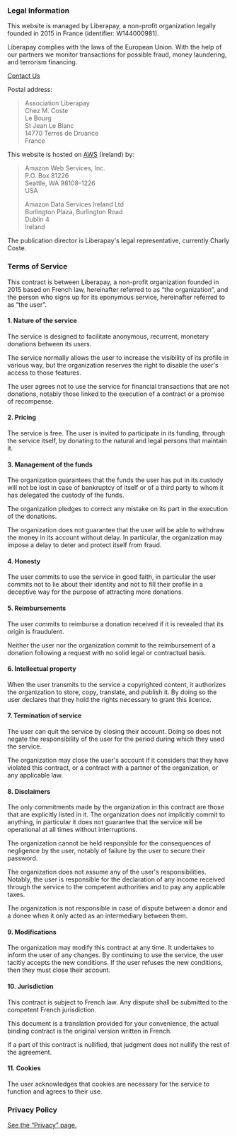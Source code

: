 ### Legal Information

This website is managed by Liberapay, a non-profit organization legally founded in 2015 in France (identifier: W144000981).

Liberapay complies with the laws of the European Union. With the help of our partners we monitor transactions for possible fraud, money laundering, and terrorism financing.

[Contact Us](https://liberapay.com/about/contact)

Postal address:

> Association Liberapay  
> Chez M. Coste  
> Le Bourg  
> St Jean Le Blanc  
> 14770 Terres de Druance  
> France

This website is hosted on [AWS](https://aws.amazon.com/) (Ireland) by:

> Amazon Web Services, Inc.  
> P.O. Box 81226  
> Seattle, WA 98108-1226  
> USA  
>   
> Amazon Data Services Ireland Ltd  
> Burlington Plaza, Burlington Road  
> Dublin 4  
> Ireland

The publication director is Liberapay's legal representative, currently Charly Coste.

### Terms of Service

This contract is between Liberapay, a non-profit organization founded in 2015 based on French law, hereinafter referred to as “the organization”, and the person who signs up for its eponymous service, hereinafter referred to as “the user”.

#### 1\. Nature of the service

The service is designed to facilitate anonymous, recurrent, monetary donations between its users.

The service normally allows the user to increase the visibility of its profile in various way, but the organization reserves the right to disable the user's access to those features.

The user agrees not to use the service for financial transactions that are not donations, notably those linked to the execution of a contract or a promise of recompense.

#### 2\. Pricing

The service is free. The user is invited to participate in its funding, through the service itself, by donating to the natural and legal persons that maintain it.

#### 3\. Management of the funds

The organization guarantees that the funds the user has put in its custody will not be lost in case of bankruptcy of itself or of a third party to whom it has delegated the custody of the funds.

The organization pledges to correct any mistake on its part in the execution of the donations.

The organization does not guarantee that the user will be able to withdraw the money in its account without delay. In particular, the organization may impose a delay to deter and protect itself from fraud.

#### 4\. Honesty

The user commits to use the service in good faith, in particular the user commits not to lie about their identity and not to fill their profile in a deceptive way for the purpose of attracting more donations.

#### 5\. Reimbursements

The user commits to reimburse a donation received if it is revealed that its origin is fraudulent.

Neither the user nor the organization commit to the reimbursement of a donation following a request with no solid legal or contractual basis.

#### 6\. Intellectual property

When the user transmits to the service a copyrighted content, it authorizes the organization to store, copy, translate, and publish it. By doing so the user declares that they hold the rights necessary to grant this licence.

#### 7\. Termination of service

The user can quit the service by closing their account. Doing so does not negate the responsibility of the user for the period during which they used the service.

The organization may close the user's account if it considers that they have violated this contract, or a contract with a partner of the organization, or any applicable law.

#### 8\. Disclaimers

The only commitments made by the organization in this contract are those that are explicitly listed in it. The organization does not implicitly commit to anything, in particular it does not guarantee that the service will be operational at all times without interruptions.

The organization cannot be held responsible for the consequences of negligence by the user, notably of failure by the user to secure their password.

The organization does not assume any of the user's responsibilities. Notably, the user is responsible for the declaration of any income received through the service to the competent authorities and to pay any applicable taxes.

The organization is not responsible in case of dispute between a donor and a donee when it only acted as an intermediary between them.

#### 9\. Modifications

The organization may modify this contract at any time. It undertakes to inform the user of any changes. By continuing to use the service, the user tacitly accepts the new conditions. If the user refuses the new conditions, then they must close their account.

#### 10\. Jurisdiction

This contract is subject to French law. Any dispute shall be submitted to the competent French jurisdiction.

This document is a translation provided for your convenience, the actual binding contract is the original version written in French.

If a part of this contract is nullified, that judgment does not nullify the rest of the agreement.

#### 11\. Cookies

The user acknowledges that cookies are necessary for the service to function and agrees to their use.

### Privacy Policy

[See the “Privacy” page.](https://liberapay.com/about/privacy)